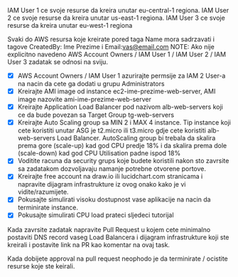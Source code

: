 IAM User 1 ce svoje resurse da kreira unutar eu-central-1 regiona.
IAM User 2 ce svoje resurse da kreira unutar us-east-1 regiona.
IAM User 3 ce svoje resurse da kreira unutar eu-west-1 regiona

Svaki do AWS resursa koje kreirate pored taga Name mora sadrzavati i tagove CreatedBy: Ime Prezime i Email:vas@email.com
NOTE: Ako nije explicitno navedeno AWS Account Owners / IAM User 1 / IAM User 2 / IAM User 3 zadatak se odnosi na sviju.

- [x] AWS Account Owners / IAM User 1 azurirajte permsije za IAM 2 User-a na nacin da cete ga dodati u grupu Administrators
- [x] Kreirajte AMI image od instance ec2-ime-prezime-web-server, AMI image nazovite ami-ime-prezime-web-server
- [x] Kreirajte Application Load Balancer pod nazivom alb-web-servers koji ce da bude povezan sa Target Group tg-web-servers
- [x] Kreirajte Auto Scaling group sa MIN 2 i MAX 4 instance. Tip instance koji cete koristiti unutar ASG je t2.micro ili t3.micro gdje cete koristiti alb-web-servers Load Balancer. AutoScaling group bi trebala da skalira prema gore (scale-up) kad god CPU predje 18% i da skalira prema dole (scale-down) kad god CPU Utilisation padne ispod 18%
- [x] Voditite racuna da security grups koje budete koristili nakon sto zavrsite sa zadatakom dozvoljavaju namanje potrebne otvorene portove.
- [x] Kreirajte free account na draw.io ili lucidchart.com stranicama i napravite dijagram infrastrukture iz ovog onako kako je vi vidite/razumijete.
- [x] Pokusajte simulirati visoku dostupnost vase aplikacije na nacin da terminirate instance.
- [x] Pokusajte simulirati CPU load prateci sljedeci tutorijal

Kada zavrsite zadatak napravite Pull Request u kojem cete minimalno postaviti DNS record vaseg Load Balancera i dijagram infrastrukture koji ste kreirali i postavite link na PR kao komentar na ovaj task.

Kada dobijete approval na pull request neophodo je da terminirate / ocistite resurse koje ste keirali.